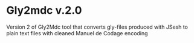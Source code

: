 # Gly2mdc v.2.0
Version 2 of Gly2Mdc tool that converts gly-files produced with JSesh to plain text files with cleaned Manuel de Codage encoding

